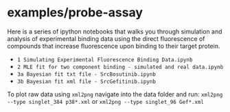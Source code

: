 # examples/probe-assay

Here is a series of ipython notebooks that walks you through simulation and analysis of experimental binding data using the direct fluorescence of compounds that increase fluorescence upon binding to their target protein.

 - `1 Simulating Experimental Fluorescence Binding Data.ipynb`
 - `2 MLE fit for two component binding - simulated and real data.ipynb`
 - `3a Bayesian fit txt file - SrcBosutinib.ipynb`
 - `3b Bayesian fit xml file - SrcGefitinib.ipynb`

To plot raw data using `xml2png` navigate into the data folder and run:
 `xml2png --type singlet_384 p38*.xml`
 or
 `xml2png --type singlet_96 Gef*.xml`



